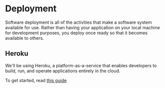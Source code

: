 Deployment
===

Software deployment is all of the activities that make a software system available for use. Rather than having your application on your local machine for development purposes, you deploy once ready so that it becomes available to others. 

Heroku
---

We'll be using Heroku, a platform-as-a-service that enables developers to build, run, and operate applications entirely in the cloud. 

To get started, read [this guide](https://devcenter.heroku.com/articles/getting-started-with-nodejs#introduction)

